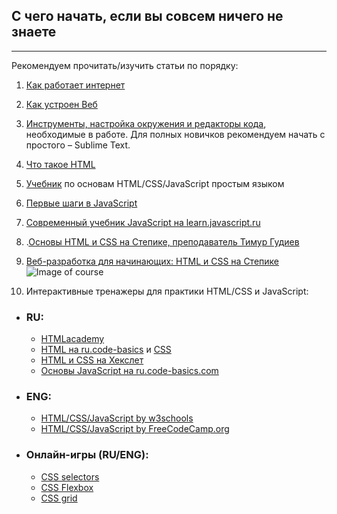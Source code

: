 ## С чего начать, если вы совсем ничего не знаете
***
Рекомендуем прочитать/изучить статьи по порядку:

1.	[Как работает интернет](https://developer.mozilla.org/ru/docs/Learn/Common_questions/How_does_the_Internet_work )
2.	[Как устроен Веб](https://developer.mozilla.org/ru/docs/Learn/Getting_started_with_the_web/How_the_Web_works)
3.	[Инструменты, настройка окружения и редакторы кода](https://developer.mozilla.org/ru/docs/Learn/Getting_started_with_the_web/Installing_basic_software), необходимые в работе. Для полных новичков рекомендуем начать с простого – Sublime Text.
4.  [Что такое HTML](https://developer.mozilla.org/ru/docs/Learn/Getting_started_with_the_web/HTML_basics)
5. [Учебник](http://code.mu/ru/markup/book/prime/) по основам HTML/CSS/JavaScript простым языком
6. [Первые шаги в JavaScript](https://developer.mozilla.org/ru/docs/Learn/JavaScript/First_steps)
7. [Современный учебник JavaScript на learn.javascript.ru](https://learn.javascript.ru/)
8. .[Основы HTML и CSS на Степике, преподаватель Тимур Гудиев](https://stepik.org/course/52164/promo#toc)
9. [Веб-разработка для начинающих: HTML и CSS на Степике](https://stepik.org/course/38218/promo#toc) ![Image of course](https://stepik.org/media/cache/images/courses/38218/cover_S6lejZQ/dae8f6081745ac5e843df1a60f670209.png)

10. Интерактивные тренажеры для практики HTML/CSS и JavaScript:
  - ### RU:
    * [HTMLacademy](https://htmlacademy.ru/courses/basic-html-css)
    * [HTML на ru.code-basics](https://ru.code-basics.com/languages/html) и [CSS](https://ru.code-basics.com/languages/css)
    * [HTML и CSS на Хекслет](https://ru.hexlet.io/courses/css-content)
    * [Основы JavaScript на ru.code-basics.com ](https://ru.code-basics.com/languages/javascript)
  - ### ENG:
    * [ HTML/CSS/JavaScript by w3schools](https://www.w3schools.com/html/default.asp)
    * [ HTML/CSS/JavaScript by FreeCodeCamp.org](https://www.freecodecamp.org/learn/responsive-web-design/basic-html-and-html5/)

  - ### Онлайн-игры (RU/ENG):
    * [CSS selectors](https://css-diner.netlify.app/)
    * [CSS Flexbox](http://flexboxfroggy.com/)
    * [CSS grid](http://cssgridgarden.com/)
  

